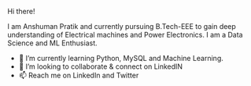 Hi there!

I am Anshuman Pratik and currently pursuing B.Tech-EEE to gain deep understanding of Electrical machines and Power Electronics.
I am a Data Science and ML Enthusiast.
- 🌱 I’m currently learning Python, MySQL and Machine Learning.
- 💞️ I’m looking to collaborate & connect on LinkedIN
- 📫 Reach me on LinkedIn and Twitter

<!---
Pratik19ap/Pratik19ap is a ✨ special ✨ repository because its `README.md` (this file) appears on your GitHub profile.
You can click the Preview link to take a look at your changes.
--->
